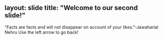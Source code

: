 layout: slide
title: "Welcome to our second slide!"
---
“Facts are facts and will not disappear on account of your likes.”-Jawaharlal Nehru
Use the left arrow to go back!
